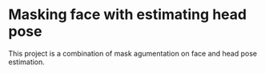 # Masking face with estimating head pose

This project is a combination of mask agumentation on face and head pose estimation.

